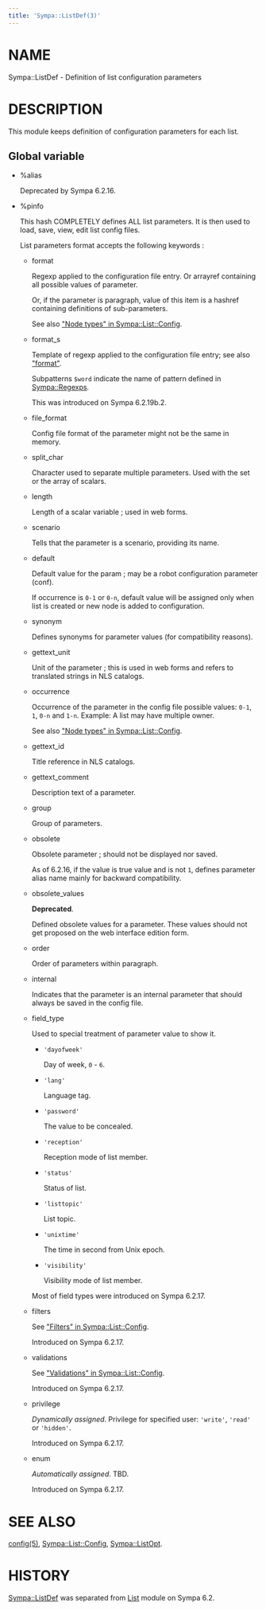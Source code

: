```yaml
---
title: 'Sympa::ListDef(3)'
---
```


# NAME

Sympa::ListDef - Definition of list configuration parameters

# DESCRIPTION

This module keeps definition of configuration parameters for each list.

## Global variable

- %alias

    Deprecated by Sympa 6.2.16.

- %pinfo

    This hash COMPLETELY defines ALL list parameters.
    It is then used to load, save, view, edit list config files.

    List parameters format accepts the following keywords :

    - format

        Regexp applied to the configuration file entry.
        Or arrayref containing all possible values of parameter.

        Or, if the parameter is paragraph, value of this item is a hashref containing
        definitions of sub-parameters.

        See also ["Node types" in Sympa::List::Config](./Sympa-List-Config.3.md#node-types).

    - format\_s

        Template of regexp applied to the configuration file entry;
        see also ["format"](#format).

        Subpatterns `$word` indicate the name of pattern defined in
        [Sympa::Regexps](./Sympa-Regexps.3.md).

        This was introduced on Sympa 6.2.19b.2.

    - file\_format

        Config file format of the parameter might not be
        the same in memory.

    - split\_char

        Character used to separate multiple parameters.
        Used with the set or the array of scalars.

    - length

        Length of a scalar variable ; used in web forms.

    - scenario

        Tells that the parameter is a scenario, providing its name.

    - default

        Default value for the param ; may be a robot configuration
        parameter (conf).

        If occurrence is `0-1` or `0-n`,
        default value will be assigned
        only when list is created or new node is added to configuration.

    - synonym

        Defines synonyms for parameter values (for compatibility
        reasons).

    - gettext\_unit

        Unit of the parameter ; this is used in web forms and refers
        to translated
        strings in NLS catalogs.

    - occurrence

        Occurrence of the parameter in the config file
        possible values: `0-1`, `1`, `0-n` and `1-n`.
        Example: A list may have multiple owner.

        See also ["Node types" in Sympa::List::Config](./Sympa-List-Config.3.md#node-types).

    - gettext\_id

        Title reference in NLS catalogs.

    - gettext\_comment

        Description text of a parameter.

    - group

        Group of parameters.

    - obsolete

        Obsolete parameter ; should not be displayed
        nor saved.

        As of 6.2.16, if the value is true value and is not `1`,
        defines parameter alias name mainly for backward compatibility.

    - obsolete\_values

        **Deprecated**.

        Defined obsolete values for a parameter.
        These values should not get proposed on the web interface
        edition form.

    - order

        Order of parameters within paragraph.

    - internal

        Indicates that the parameter is an internal parameter
        that should always be saved in the config file.

    - field\_type

        Used to special treatment of parameter value to show it.

        - `'dayofweek'`

            Day of week, `0` - `6`.

        - `'lang'`

            Language tag.

        - `'password'`

            The value to be concealed.

        - `'reception'`

            Reception mode of list member.

        - `'status'`

            Status of list.

        - `'listtopic'`

            List topic.

        - `'unixtime'`

            The time in second from Unix epoch.

        - `'visibility'`

            Visibility mode of list member.

        Most of field types were introduced on Sympa 6.2.17.

    - filters

        See ["Filters" in Sympa::List::Config](./Sympa-List-Config.3.md#filters).

        Introduced on Sympa 6.2.17.

    - validations

        See ["Validations" in Sympa::List::Config](./Sympa-List-Config.3.md#validations).

        Introduced on Sympa 6.2.17.

    - privilege

        _Dynamically assigned_.
        Privilege for specified user:
        `'write'`, `'read'` or `'hidden'`.

        Introduced on Sympa 6.2.17.

    - enum

        _Automatically assigned_.
        TBD.

        Introduced on Sympa 6.2.17.

# SEE ALSO

[config(5)](./config.5.md),
[Sympa::List::Config](./Sympa-List-Config.3.md),
[Sympa::ListOpt](./Sympa-ListOpt.3.md).

# HISTORY

[Sympa::ListDef](./Sympa-ListDef.3.md) was separated from [List](https://metacpan.org/pod/List) module on Sympa 6.2.
